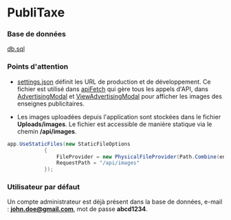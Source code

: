 # PubliTaxe

### Base de données
[db.sql](https://github.com/HugoWeb23/PubliTaxe/tree/master/Database)

### Points d'attention
* [settings.json](https://github.com/HugoWeb23/PubliTaxe/blob/master/ClientApp/src/settings.json) définit les URL de production et de développement. Ce fichier est utilisé dans [apiFetch](https://github.com/HugoWeb23/PubliTaxe/blob/master/ClientApp/src/Services/apiFetch.tsx#L42) qui gère tous les appels d'API, dans [AdvertisingModal](https://github.com/HugoWeb23/PubliTaxe/blob/master/ClientApp/src/Components/TaxeManagement/AdvertisingModal.tsx#L355) et [ViewAdvertisingModal](https://github.com/HugoWeb23/PubliTaxe/blob/master/ClientApp/src/Components/TaxeManagement/ViewAdvertisingModal.tsx#L96) pour afficher les images des enseignes publicitaires.

* Les images uploadées depuis l'application sont stockées dans le fichier **Uploads/images**. Le fichier est accessible de manière statique via le chemin **/api/images**.

```cs
app.UseStaticFiles(new StaticFileOptions
            {
                FileProvider = new PhysicalFileProvider(Path.Combine(env.ContentRootPath, "Uploads/images")),
                RequestPath = "/api/images"
            });
```

### Utilisateur par défaut

Un compte administrateur est déjà présent dans la base de données, e-mail : **john.doe@gmail.com**, mot de passe **abcd1234**.